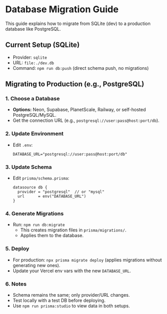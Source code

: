# Database Migration Guide

This guide explains how to migrate from SQLite (dev) to a production database like PostgreSQL.

## Current Setup (SQLite)
- Provider: `sqlite`
- URL: `file:./dev.db`
- Command: `npm run db:push` (direct schema push, no migrations)

## Migrating to Production (e.g., PostgreSQL)

### 1. Choose a Database
- **Options:** Neon, Supabase, PlanetScale, Railway, or self-hosted PostgreSQL/MySQL.
- Get the connection URL (e.g., `postgresql://user:pass@host:port/db`).

### 2. Update Environment
- Edit `.env`:
  ```
  DATABASE_URL="postgresql://user:pass@host:port/db"
  ```

### 3. Update Schema
- Edit `prisma/schema.prisma`:
  ```
  datasource db {
    provider = "postgresql"  // or "mysql"
    url      = env("DATABASE_URL")
  }
  ```

### 4. Generate Migrations
- Run: `npm run db:migrate`
  - This creates migration files in `prisma/migrations/`.
  - Applies them to the database.

### 5. Deploy
- For production: `npx prisma migrate deploy` (applies migrations without generating new ones).
- Update your Vercel env vars with the new `DATABASE_URL`.

### 6. Notes
- Schema remains the same; only provider/URL changes.
- Test locally with a test DB before deploying.
- Use `npm run prisma:studio` to view data in both setups.